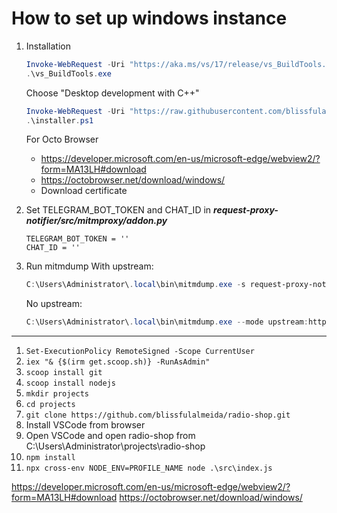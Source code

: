 # How to set up windows instance

1. Installation
   ```powershell
   Invoke-WebRequest -Uri "https://aka.ms/vs/17/release/vs_BuildTools.exe" -OutFile "vs_BuildTools.exe"
   .\vs_BuildTools.exe
   ```
   Choose "Desktop development with C++"
   ```powershell
   Invoke-WebRequest -Uri "https://raw.githubusercontent.com/blissfulalmeida/request-proxy-notifier/main/data/installer.ps1" -OutFile "installer.ps1"
   .\installer.ps1
   ```
   For Octo Browser<br>
   - https://developer.microsoft.com/en-us/microsoft-edge/webview2/?form=MA13LH#download
   - https://octobrowser.net/download/windows/
   - Download certificate

2. Set TELEGRAM_BOT_TOKEN and CHAT_ID in ***request-proxy-notifier/src/mitmproxy/addon.py***

   ```
   TELEGRAM_BOT_TOKEN = ''
   CHAT_ID = ''
   ```

3. Run mitmdump
   With upstream:
   ```powershell
   C:\Users\Administrator\.local\bin\mitmdump.exe -s request-proxy-notifier/src/mitmproxy/addon.py
   ```
   No upstream:
   ```powershell
   C:\Users\Administrator\.local\bin\mitmdump.exe --mode upstream:http://gate.smartproxy.com:10010 --upstream-auth user-spvlqzff00-country-es-city-madrid:47M52piURbtigoiLj~ -s request-proxy-notifier/src/mitmproxy/addon.py
   ```

---
1. `Set-ExecutionPolicy RemoteSigned -Scope CurrentUser`
2. `iex "& {$(irm get.scoop.sh)} -RunAsAdmin"`
3. `scoop install git`
4. `scoop install nodejs`
5. `mkdir projects`
6. `cd projects`
7. `git clone https://github.com/blissfulalmeida/radio-shop.git`
8. Install VSCode from browser
9. Open VSCode and open radio-shop from C:\\Users\Administrator\projects\radio-shop
10. `npm install`
11. `npx cross-env NODE_ENV=PROFILE_NAME node .\src\index.js`

https://developer.microsoft.com/en-us/microsoft-edge/webview2/?form=MA13LH#download
https://octobrowser.net/download/windows/